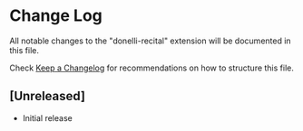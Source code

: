# Change Log

All notable changes to the "donelli-recital" extension will be documented in this file.

Check [Keep a Changelog](http://keepachangelog.com/) for recommendations on how to structure this file.

## [Unreleased]

- Initial release